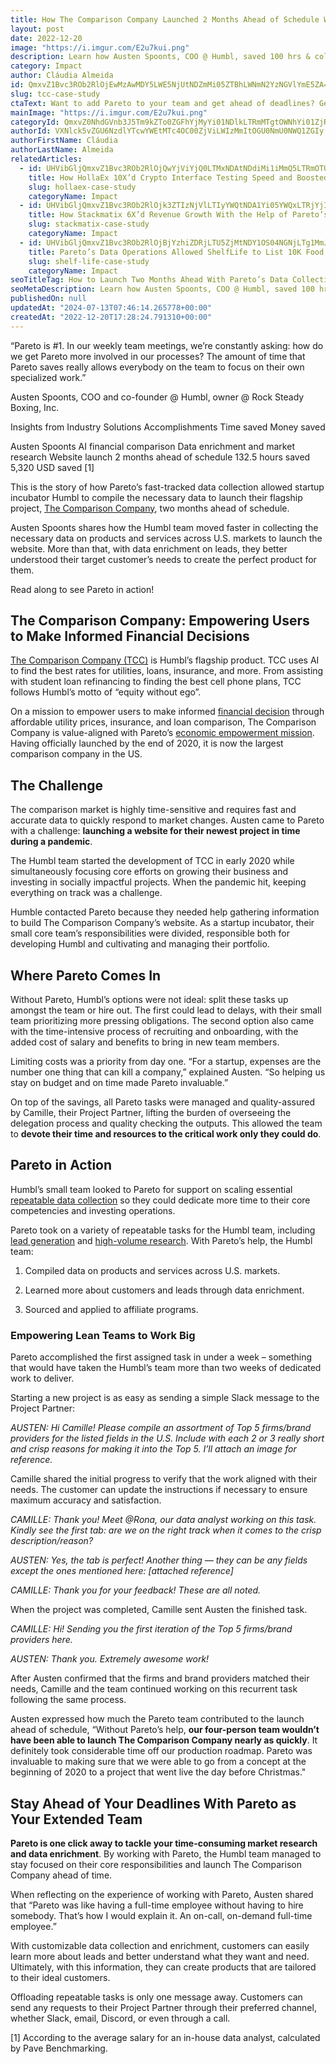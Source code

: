 ```yaml
---
title: How The Comparison Company Launched 2 Months Ahead of Schedule With Fast-tracked Data Collection
layout: post
date: 2022-12-20
image: "https://i.imgur.com/E2u7kui.png"
description: Learn how Austen Spoonts, COO @ Humbl, saved 100 hrs & collected the necessary data to launch The Comparison Company website 2 months ahead of schedule.
category: Impact
author: Cláudia Almeida
id: QmxvZ1Bvc3ROb2RlOjEwMzAwMDY5LWE5NjUtNDZmMi05ZTBhLWNmN2YzNGVlYmE5ZA==
slug: tcc-case-study
ctaText: Want to add Pareto to your team and get ahead of deadlines? Get started today!
mainImage: "https://i.imgur.com/E2u7kui.png"
categoryId: QmxvZ0NhdGVnb3J5Tm9kZTo0ZGFhYjMyYi01NDlkLTRmMTgtOWNhYi01ZjRlMDQwNTJiODU=
authorId: VXNlck5vZGU6NzdlYTcwYWEtMTc4OC00ZjViLWIzMmItOGU0NmU0NWQ1ZGIy
authorFirstName: Cláudia
authorLastName: Almeida
relatedArticles:
  - id: UHVibGljQmxvZ1Bvc3ROb2RlOjQwYjViYjQ0LTMxNDAtNDdiMi1iMmQ5LTRmOTU1YjkyOTZhYg==
    title: How HollaEx 10X’d Crypto Interface Testing Speed and Boosted Engagement With Pareto’s Help
    slug: hollaex-case-study
    categoryName: Impact
  - id: UHVibGljQmxvZ1Bvc3ROb2RlOjk3ZTIzNjVlLTIyYWQtNDA1Yi05YWQxLTRjYjI1ZjE1YzU2Zg==
    title: How Stackmatix 6X’d Revenue Growth With the Help of Pareto’s Lead Generation and Data Operations
    slug: stackmatix-case-study
    categoryName: Impact
  - id: UHVibGljQmxvZ1Bvc3ROb2RlOjBjYzhiZDRjLTU5ZjMtNDY1OS04NGNjLTg1MmJkN2JkZjJmMA==
    title: Pareto’s Data Operations Allowed ShelfLife to List 10K Food and Beverage Products on Their Suppliers’ Directory
    slug: shelf-life-case-study
    categoryName: Impact
seoTitleTag: How to Launch Two Months Ahead With Pareto’s Data Collection
seoMetaDescription: Learn how Austen Spoonts, COO @ Humbl, saved 100 hrs & collected the necessary data to launch The Comparison Company website 2 months ahead of schedule.
publishedOn: null
updatedAt: "2024-07-13T07:46:14.265778+00:00"
createdAt: "2022-12-20T17:28:24.791310+00:00"
---
```

“Pareto is #1. In our weekly team meetings, we’re constantly asking: how do we get Pareto more involved in our processes? The amount of time that Pareto saves really allows everybody on the team to focus on their own specialized work.”

Austen Spoonts, COO and co-founder @ Humbl, owner @ Rock Steady Boxing, Inc.


Insights from
Industry
Solutions
Accomplishments
Time saved
Money saved


Austen Spoonts
AI financial comparison
Data enrichment and market research
Website launch 2 months ahead of schedule
132.5 hours saved
5,320 USD saved [1]


This is the story of how Pareto’s fast-tracked data collection allowed startup incubator Humbl to compile the necessary data to launch their flagship project, [The Comparison Company](https://thecomparison.company/), two months ahead of schedule.


Austen Spoonts shares how the Humbl team moved faster in collecting the necessary data on products and services across U.S. markets to launch the website. More than that, with data enrichment on leads, they better understood their target customer’s needs to create the perfect product for them.

Read along to see Pareto in action!


## The Comparison Company: Empowering Users to Make Informed Financial Decisions

[The Comparison Company (TCC)](https://thecomparison.company/) is Humbl’s flagship product. TCC uses AI to find the best rates for utilities, loans, insurance, and more. From assisting with student loan refinancing to finding the best cell phone plans, TCC follows Humbl’s motto of “equity without ego”.

On a mission to empower users to make informed [financial decision](https://freedomfinancialplanning.com.au/) through affordable utility prices, insurance, and loan comparison, The Comparison Company is value-aligned with Pareto’s [economic empowerment mission](https://hellopareto.com/blog/pareto-social-impact). Having officially launched by the end of 2020, it is now the largest comparison company in the US.

## The Challenge

The comparison market is highly time-sensitive and requires fast and accurate data to quickly respond to market changes. Austen came to Pareto with a challenge: **launching a website for their newest project in time during a pandemic**.

The Humbl team started the development of TCC in early 2020 while simultaneously focusing core efforts on growing their business and investing in socially impactful projects. When the pandemic hit, keeping everything on track was a challenge.

Humble contacted Pareto because they needed help gathering information to build The Comparison Company’s website. As a startup incubator, their small core team’s responsibilities were divided, responsible both for developing Humbl and cultivating and managing their portfolio.

## Where Pareto Comes In

Without Pareto, Humbl’s options were not ideal: split these tasks up amongst the team or hire out. The first could lead to delays, with their small team prioritizing more pressing obligations. The second option also came with the time-intensive process of recruiting and onboarding, with the added cost of salary and benefits to bring in new team members.

Limiting costs was a priority from day one. “For a startup, expenses are the number one thing that can kill a company,” explained Austen. “So helping us stay on budget and on time made Pareto invaluable.”

On top of the savings, all Pareto tasks were managed and quality-assured by Camille, their Project Partner, lifting the burden of overseeing the delegation process and quality checking the outputs. This allowed the team to **devote their time and resources to the critical work only they could do**.

## Pareto in Action

Humbl’s small team looked to Pareto for support on scaling essential [repeatable data collection](https://hellopareto.com/blog/startup-tasks-to-offload-with-pareto) so they could dedicate more time to their core competencies and investing operations.

Pareto took on a variety of repeatable tasks for the Humbl team, including [lead generation](https://hellopareto.com/solutions/b2b-lead-generation) and [high-volume research](https://hellopareto.com/blog/startup-tasks-to-offload-with-pareto#web-research). With Pareto’s help, the Humbl team:



1. Compiled data on products and services across U.S. markets.

2. Learned more about customers and leads through data enrichment.

3. Sourced and applied to affiliate programs.

### Empowering Lean Teams to Work Big


Pareto accomplished the first assigned task in under a week – something that would have taken the Humbl’s team more than two weeks of dedicated work to deliver.

Starting a new project is as easy as sending a simple Slack message to the Project Partner:

*AUSTEN: Hi Camille! Please compile an assortment of Top 5 firms/brand providers for the listed fields in the U.S. Include with each 2 or 3 really short and crisp reasons for making it into the Top 5. I’ll attach an image for reference.*

Camille shared the initial progress to verify that the work aligned with their needs. The customer can update the instructions if necessary to ensure maximum accuracy and satisfaction.

*CAMILLE: Thank you! Meet @Rona, our data analyst working on this task. Kindly see the first tab: are we on the right track when it comes to the crisp description/reason?*

*AUSTEN: Yes, the tab is perfect! Another thing — they can be any fields except the ones mentioned here: [attached reference]*

*CAMILLE: Thank you for your feedback! These are all noted.*

When the project was completed, Camille sent Austen the finished task.

*CAMILLE: Hi! Sending you the first iteration of the Top 5 firms/brand providers here.*

*AUSTEN: Thank you. Extremely awesome work!*

After Austen confirmed that the firms and brand providers matched their needs, Camille and the team continued working on this recurrent task following the same process.

Austen expressed how much the Pareto team contributed to the launch ahead of schedule, “Without Pareto’s help, **our four-person team wouldn’t have been able to launch The Comparison Company nearly as quickly**. It definitely took considerable time off our production roadmap. Pareto was invaluable to making sure that we were able to go from a concept at the beginning of 2020 to a project that went live the day before Christmas."

## Stay Ahead of Your Deadlines With Pareto as Your Extended Team

**Pareto is one click away to tackle your time-consuming market research and data enrichment**. By working with Pareto, the Humbl team managed to stay focused on their core responsibilities and launch The Comparison Company ahead of time.

When reflecting on the experience of working with Pareto, Austen shared that “Pareto was like having a full-time employee without having to hire somebody. That’s how I would explain it. An on-call, on-demand full-time employee.”

With customizable data collection and enrichment, customers can easily learn more about leads and better understand what they want and need. Ultimately, with this information, they can create products that are tailored to their ideal customers.

Offloading repeatable tasks is only one message away. Customers can send any requests to their Project Partner through their preferred channel, whether Slack, email, Discord, or even through a call.

[1] According to the average salary for an in-house data analyst, calculated by Pave Benchmarking.